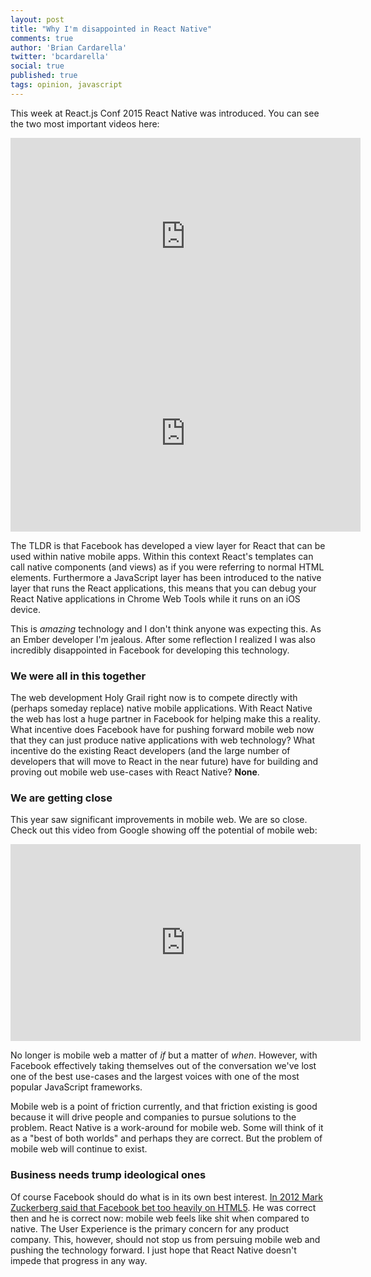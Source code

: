 ```yaml
---
layout: post
title: "Why I'm disappointed in React Native"
comments: true
author: 'Brian Cardarella'
twitter: 'bcardarella'
social: true
published: true
tags: opinion, javascript
---
```


This week at React.js Conf 2015 React Native was introduced. You can see
the two most important videos here:

<iframe width="560" height="315"
src="https://www.youtube.com/embed/KVZ-P-ZI6W4" frameborder="0"
allowfullscreen></iframe>

<iframe width="560" height="315"
src="https://www.youtube.com/embed/7rDsRXj9-cU" frameborder="0"
allowfullscreen></iframe>

The TLDR is that Facebook has developed a view layer for React that can
be used within native mobile apps. Within this context React's templates
can call native components (and views) as if you were referring to normal
HTML elements. Furthermore a JavaScript layer has been introduced to the
native layer that runs the React applications, this means that you can
debug your React Native applications in Chrome Web Tools while it runs
on an iOS device.

This is *amazing* technology and I don't think anyone was expecting
this. As an Ember developer I'm jealous. After some reflection I
realized I was also incredibly disappointed in Facebook for developing
this technology.

### We were all in this together

The web development Holy Grail right now is to compete directly with (perhaps
someday replace) native mobile applications. With React Native the web
has lost a huge partner in Facebook for helping make this a reality.
What incentive does Facebook have for pushing forward mobile web now
that they can just produce native applications with web technology? What
incentive do the existing React developers (and the large number of
developers that will move to React in the near future) have for building
and proving out mobile web use-cases with React Native? **None**.

### We are getting close

This year saw significant improvements in mobile web. We are so close.
Check out this video from Google showing off the potential of mobile
web:

<iframe width="560" height="315"
src="https://www.youtube.com/embed/v0xRTEf-ytE" frameborder="0"
allowfullscreen></iframe>

No longer is mobile web a matter of *if* but a matter of *when*.
However, with Facebook effectively taking themselves out of the
conversation we've lost one of the best use-cases and the largest voices
with one of the most popular JavaScript frameworks.

Mobile web is a point of friction currently, and that friction existing
is good because it will drive people and companies to pursue solutions
to the problem. React Native is a work-around for mobile web. Some will
think of it as a "best of both worlds" and perhaps they are correct. But
the problem of mobile web will continue to exist.

### Business needs trump ideological ones

Of course Facebook should do what is in its own best interest. [In 2012
Mark Zuckerberg said that Facebook bet too heavily on
HTML5](http://techcrunch.com/2012/09/11/mark-zuckerberg-our-biggest-mistake-with-mobile-was-betting-too-much-on-html5/).
He was correct then and he is correct now: mobile web feels like shit
when compared to native. The User Experience is the primary concern for
any product company. This, however, should not stop us from persuing
mobile web and pushing the technology forward. I just hope that React
Native doesn't impede that progress in any way.
